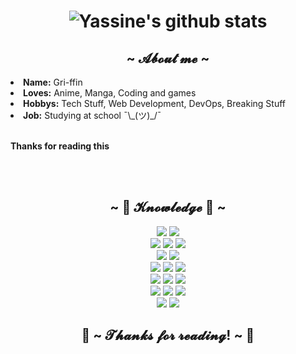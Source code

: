 <h1 align="center">

![Yassine's github stats](https://github-readme-stats.vercel.app/api?username=Gri-ffin&show_icons=true&hide=stars&count_private=true&theme=dark)

</h1>

<body>
  <div>
    <h2 align="center">~ 𝓐𝓫𝓸𝓾𝓽 𝓶𝓮 ~</h2>  
    <li>
    <b>Name:</b> Gri-ffin</li>
    <li>
    <b>Loves:</b> Anime, Manga, Coding and games 
    </li>
    <li>
    <b>Hobbys:</b> Tech Stuff, Web Development, DevOps, Breaking Stuff
    </li>
    <li>
    <b>Job:</b> Studying at school ¯\_(ツ)_/¯
    </li>
    <br>
    <p><b>     Thanks for reading this     </b></p>
  </div>
  <br /><br />
 <div>
    <h2 align="center">            ~ 📇 𝓚𝓷𝓸𝔀𝓵𝓮𝓭𝓰𝓮 📇 ~</h2>
    <p align="center">
    <img
      src="https://img.shields.io/badge/TypeScript-007ACC?style=for-the-badge&logo=typescript&logoColor=white"
    />
    <img
      src="https://img.shields.io/badge/JavaScript-F7DF1E?style=for-the-badge&logo=javascript&logoColor=black"
    /><br />
    <img
      src="https://img.shields.io/badge/node.js%20-%2343853D.svg?&style=for-the-badge&logo=node.js&logoColor=white"
    />
    <img
      src="https://img.shields.io/badge/HTML5-E34F26?style=for-the-badge&logo=html5&logoColor=white"
    />
    <img
      src="https://img.shields.io/badge/CSS3-1572B6?style=for-the-badge&logo=css3&logoColor=white"
    /><br />
    <img
      src="https://img.shields.io/badge/MongoDB-4EA94B?style=for-the-badge&logo=mongodb&logoColor=white"
    />
    <img
      src="https://img.shields.io/badge/PostgreSQL-316192?style=for-the-badge&logo=postgresql&logoColor=white"
    /><br />
    <img
      src="https://img.shields.io/badge/firebase-ffca28?style=for-the-badge&logo=firebase&logoColor=black"
    />
    <img
      src="https://img.shields.io/badge/Git-F05032?style=for-the-badge&logo=git&logoColor=white"
    />
    <img
      src="https://img.shields.io/badge/-Docker-46A2F1?style=for-the-badge&logo=docker&logoColor=white"
    /><br />
    <img
      src="https://img.shields.io/badge/-NPM-CB3837?style=for-the-badge&logo=npm&"
    />
    <img
      src="https://img.shields.io/badge/-Bootstrap-3a2854?style=for-the-badge&logo=bootstrap&logoColor=563D7C"
    />
    <img
      src="https://img.shields.io/badge/-Tailwind-4600F1?style=for-the-badge&logo=tailwindcss"
    />
    <br/>
    <img
      src="https://img.shields.io/badge/-Next.js-000000?style=for-the-badge&logo=next.jss"
    />
     <img
      src="https://img.shields.io/badge/-React-3d6f80?style=for-the-badge&logo=react"
    />
    <img
      src="https://img.shields.io/badge/-GitHub-05122A?style=for-the-badge&logo=github"
    />
    <br/>
    <img
      src="https://img.shields.io/badge/-Visual%20Studio%20Code-0060a1?style=for-the-badge&logo=visual-studio-code&logoColor=007ACC"
    />
    <img
      src="https://img.shields.io/badge/-MySQL-DB7D00?style=for-the-badge&logo=mysql"
    />
 </div>
  <h2 align="center">💖 ~ 𝓣𝓱𝓪𝓷𝓴𝓼 𝓯𝓸𝓻 𝓻𝓮𝓪𝓭𝓲𝓷𝓰! ~ 💖</h2>
</body>
